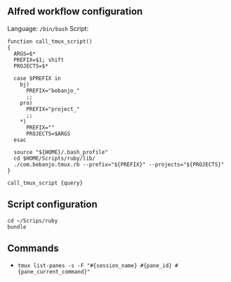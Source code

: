 Alfred workflow configuration
-----------------------------

Language: `/bin/bash`
Script:

```
function call_tmux_script()
{
  ARGS=$*
  PREFIX=$1; shift
  PROJECTS=$*

  case $PREFIX in
    bj)
      PREFIX="bebanjo_"
      ;;
    pro)
      PREFIX="project_"
      ;;
    *)
      PREFIX=""
      PROJECTS=$ARGS
  esac

  source "${HOME}/.bash_profile"
  cd $HOME/Scripts/ruby/lib/
  ./com.bebanjo.tmux.rb --prefix="${PREFIX}" --projects="${PROJECTS}"
}

call_tmux_script {query}
```

Script configuration
--------------------

```
cd ~/Scrips/ruby
bundle
```

Commands
--------

- `tmux list-panes -s -F "#{session_name} #{pane_id} #{pane_current_command}"`
